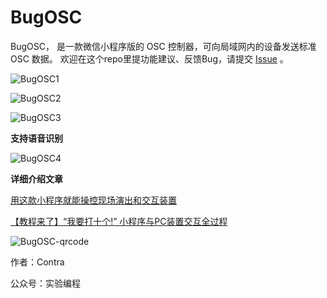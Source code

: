 # BugOSC
BugOSC， 是一款微信小程序版的 OSC 控制器，可向局域网内的设备发送标准 OSC 数据。
欢迎在这个repo里提功能建议、反馈Bug，请提交 [Issue](https://github.com/avantcontra/bugosc/issues) 。

![BugOSC1](https://mmbiz.qpic.cn/mmbiz_gif/Y0kKyp8u4B8jBmrKIjdQ39frsLiaeYSUia9gxibCXc8lN7MpLqObtAvYlWoVTCK3z6Y1IbHMZrtPLkoFCMEBjQGgA/640?wx_fmt=gif&tp=webp&wxfrom=5&wx_lazy=1)

![BugOSC2](https://mmbiz.qpic.cn/mmbiz_gif/Y0kKyp8u4B9BXWjrrAvMQibz5TjN6ZPgssTiaRuFNG2pnX4GUZckOA602GicxVNSBfWjkcwPwstEUDkygI97F2uaQ/640?wx_fmt=gif&tp=webp&wxfrom=5&wx_lazy=1)

![BugOSC3](https://mmbiz.qpic.cn/mmbiz_gif/Y0kKyp8u4B9BXWjrrAvMQibz5TjN6ZPgslVaQUVxbELKy35Bp5uW9OTDPFHcybDNe5LGiaBMnrGqYFn8uVIichdSg/640?wx_fmt=gif&tp=webp&wxfrom=5&wx_lazy=1)


**支持语音识别**

![BugOSC4](https://mmbiz.qpic.cn/mmbiz_gif/Y0kKyp8u4B9BXWjrrAvMQibz5TjN6ZPgsBaibK6DDrImhA6J22cEqnl3riaZPcMzWc7OLeTmfKktwTgVQc5Dvr20A/640?wx_fmt=gif&tp=webp&wxfrom=5&wx_lazy=1)


**详细介绍文章**

[用这款小程序就能操控现场演出和交互装置](https://mp.weixin.qq.com/s?__biz=MzI1MTM0MDc5OA==&mid=2247483913&idx=1&sn=0314a5ca618388983ca54ff20514e86f&scene=19&token=348024439&lang=zh_CN#wechat_redirect)

[【教程来了】“我要打十个!” 小程序与PC装置交互全过程](https://mp.weixin.qq.com/s?__biz=MzI1MTM0MDc5OA==&mid=2247484081&idx=1&sn=8980820743c08e35e48369fdce2a0c05&scene=19&token=348024439&lang=zh_CN#wechat_redirect)


![BugOSC-qrcode](https://mmbiz.qpic.cn/mmbiz_jpg/Y0kKyp8u4B8jBmrKIjdQ39frsLiaeYSUiatHz0R9qtjau47lVoIqnFvsGj0MPOo8u6cBia9pNxckM9bzWiaDvdnNJw/640?wx_fmt=jpeg&tp=webp&wxfrom=5&wx_lazy=1&wx_co=1)


作者：Contra

公众号：实验编程
